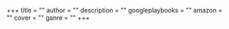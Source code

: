 +++
title = ""
author = ""
description = ""
googleplaybooks = ""
amazon = ""
cover = ""
ganre = ""
+++
